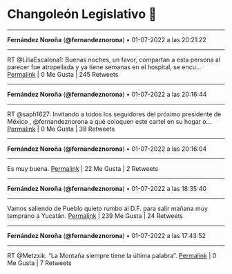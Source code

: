 # Changoleón Legislativo 🙈
*****
**Fernández Noroña** (**@fernandeznorona**) • 01-07-2022 a las 20:21:22
*****
RT @LiliaEscalona1: Buenas noches, un favor, compartan a esta persona al parecer fue atropellada y ya tiene semanas en el hospital, se encu…
[Permalink](https://twitter.com/fernandeznorona/status/1543087410292072450) | 0 Me Gusta | 245 Retweets
*****
**Fernández Noroña** (**@fernandeznorona**) • 01-07-2022 a las 20:16:44
*****
RT @saph1627: Invitando a todos los seguidores del próximo presidente de México , @fernandeznorona a qué coloquen este cartel en su hogar o…
[Permalink](https://twitter.com/fernandeznorona/status/1543086242916614144) | 0 Me Gusta | 38 Retweets
*****
**Fernández Noroña** (**@fernandeznorona**) • 01-07-2022 a las 20:16:04
*****
Es muy buena.
[Permalink](https://twitter.com/fernandeznorona/status/1543086076859908098) | 22 Me Gusta | 2 Retweets
*****
**Fernández Noroña** (**@fernandeznorona**) • 01-07-2022 a las 18:35:40
*****
Vamos saliendo de Pueblo quieto rumbo al D.F. para salir mañana muy temprano a Yucatán.
[Permalink](https://twitter.com/fernandeznorona/status/1543060808283873283) | 239 Me Gusta | 24 Retweets
*****
**Fernández Noroña** (**@fernandeznorona**) • 01-07-2022 a las 17:43:52
*****
RT @Metzxik: “La Montaña siempre tiene la última palabra”.
[Permalink](https://twitter.com/fernandeznorona/status/1543047773574103041) | 0 Me Gusta | 7 Retweets